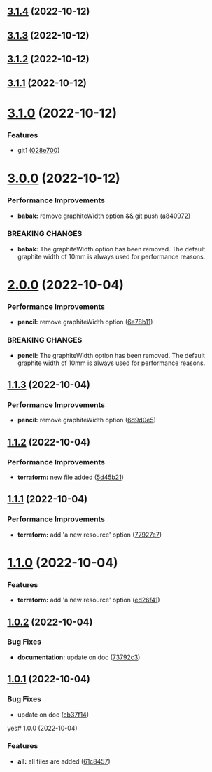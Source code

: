 ## [3.1.4](https://github.com/babakDoraniArab/testsemantic/compare/3.1.3...3.1.4) (2022-10-12)

## [3.1.3](https://github.com/babakDoraniArab/testsemantic/compare/3.1.2...3.1.3) (2022-10-12)

## [3.1.2](https://github.com/babakDoraniArab/testsemantic/compare/3.1.1...3.1.2) (2022-10-12)

## [3.1.1](https://github.com/babakDoraniArab/testsemantic/compare/3.1.0...3.1.1) (2022-10-12)

# [3.1.0](https://github.com/babakDoraniArab/testsemantic/compare/3.0.0...3.1.0) (2022-10-12)


### Features

* git1 ([028e700](https://github.com/babakDoraniArab/testsemantic/commit/028e7001d8ea2955f8514e8b8f8316e119e9422c))

# [3.0.0](https://github.com/babakDoraniArab/testsemantic/compare/2.0.0...3.0.0) (2022-10-12)


### Performance Improvements

* **babak:** remove graphiteWidth option && git push ([a840972](https://github.com/babakDoraniArab/testsemantic/commit/a840972d25407a0029c822e5d0351689b2a9be3f))


### BREAKING CHANGES

* **babak:** The graphiteWidth option has been removed.
The default graphite width of 10mm is always used for performance reasons.

# [2.0.0](https://github.com/babakDoraniArab/testsemantic/compare/1.1.3...2.0.0) (2022-10-04)


### Performance Improvements

* **pencil:** remove graphiteWidth option ([6e78b11](https://github.com/babakDoraniArab/testsemantic/commit/6e78b11a969a0c613e35fc3f016d8250e52a347a))


### BREAKING CHANGES

* **pencil:** The graphiteWidth option has been removed.
The default graphite width of 10mm is always used for performance reasons.

## [1.1.3](https://github.com/babakDoraniArab/testsemantic/compare/1.1.2...1.1.3) (2022-10-04)


### Performance Improvements

* **pencil:** remove graphiteWidth option ([6d9d0e5](https://github.com/babakDoraniArab/testsemantic/commit/6d9d0e57e7b8441b84e730ad51199784fd8fafd8))

## [1.1.2](https://github.com/babakDoraniArab/testsemantic/compare/1.1.1...1.1.2) (2022-10-04)


### Performance Improvements

* **terraform:** new file added ([5d45b21](https://github.com/babakDoraniArab/testsemantic/commit/5d45b2121ba620c947090a0fda4d5a55aac0d478))

## [1.1.1](https://github.com/babakDoraniArab/testsemantic/compare/1.1.0...1.1.1) (2022-10-04)


### Performance Improvements

* **terraform:** add 'a new resource' option ([77927e7](https://github.com/babakDoraniArab/testsemantic/commit/77927e7297569272a42bd62be54ff33fd6ecc88f))

# [1.1.0](https://github.com/babakDoraniArab/testsemantic/compare/1.0.2...1.1.0) (2022-10-04)


### Features

* **terraform:** add 'a new resource' option ([ed26f41](https://github.com/babakDoraniArab/testsemantic/commit/ed26f41a567d92aa7f2fbc112da1547851a4e0ec))

## [1.0.2](https://github.com/babakDoraniArab/testsemantic/compare/1.0.1...1.0.2) (2022-10-04)


### Bug Fixes

* **documentation:** update on doc ([73792c3](https://github.com/babakDoraniArab/testsemantic/commit/73792c39d48979665e1f3623946eeb3781a57b5e))

## [1.0.1](https://github.com/babakDoraniArab/testsemantic/compare/1.0.0...1.0.1) (2022-10-04)


### Bug Fixes

* update on doc ([cb37f14](https://github.com/babakDoraniArab/testsemantic/commit/cb37f14ebf62d04483e5a848241722afcbb1d001))

yes# 1.0.0 (2022-10-04)


### Features

* **all:** all files are added ([61c8457](https://github.com/babakDoraniArab/testsemantic/commit/61c84570cc38a46870439487e399f755dd0c0226))
